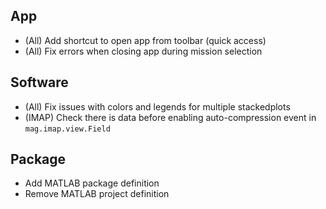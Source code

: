 ## App

- (All) Add shortcut to open app from toolbar (quick access)
- (All) Fix errors when closing app during mission selection

## Software

- (All) Fix issues with colors and legends for multiple stackedplots
- (IMAP) Check there is data before enabling auto-compression event in `mag.imap.view.Field`

## Package

- Add MATLAB package definition
- Remove MATLAB project definition
